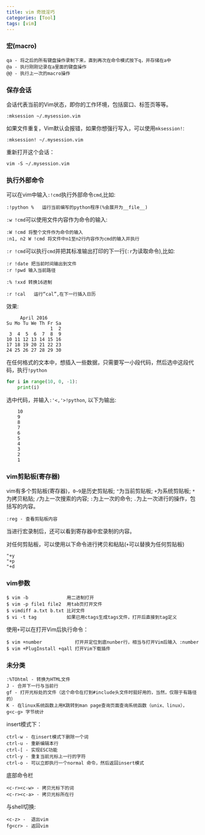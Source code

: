```yaml
---
title: vim 奇技淫巧
categories: [Tool]
tags: [vim]
---
```


### 宏(macro)

    qa - 将之后的所有键盘操作录制下来，直到再次在命令模式按下q，并存储在a中
    @a - 执行刚刚记录在a里面的键盘操作
    @@ - 执行上一次的macro操作

### 保存会话

会话代表当前的Vim状态，即你的工作环境，包括窗口、标签页等等。

    :mksession ~/.mysession.vim

如果文件重复，Vim默认会报错，如果你想强行写入，可以使用`mksession!`:

    :mksession! ~/.mysession.vim

重新打开这个会话：

    vim -S ~/.mysession.vim

### 执行外部命令

可以在vim中输入`:!cmd`执行外部命令`cmd`,比如:

    :!python %   运行当前编写的python程序(%会展开为__file__)

`:w !cmd`可以使用文件内容作为命令的输入:

    :W !cmd 将整个文件作为命令的输入
    :n1, n2 W !cmd 将文件中n1至n2行内容作为cmd的输入并执行

`:r !cmd`可以执行`cmd`并把其标准输出打印的下一行(`:r`为读取命令),比如:

    :r !date 把当前时间输出到文件
    :r !pwd 输入当前路径

    :% !xxd 转换16进制

    :r !cal   运行“cal”,在下一行插入日历

效果:

         April 2016
    Su Mo Tu We Th Fr Sa
                    1  2
     3  4  5  6  7  8  9
    10 11 12 13 14 15 16
    17 18 19 20 21 22 23
    24 25 26 27 28 29 30

在任何格式的文本中，想插入一些数据，只需要写一小段代码，然后选中这段代码，执行`!python`

``` python
for i in range(10, 0, -1):
    print(i)
```

选中代码，并输入`:'<,'>!python`, 以下为输出:

        10
        9
        8
        7
        6
        5
        4
        3
        2
        1

### vim剪贴板(寄存器)

vim有多个剪贴板(寄存器)，`0~9`是历史剪贴板; `"`为当前剪贴板; `+`为系统剪贴板; `*`为拷贝粘贴; `/`为上一次搜索的内容; `:`为上一次的命令; `.`为上一次进行的操作，包括写的内容。

    :reg - 查看剪贴板内容

当进行宏录制后，还可以看到寄存器中宏录制的内容。

对任何剪贴板，可以使用以下命令进行拷贝和粘贴(`+`可以替换为任何剪贴板)

    "+y
    "+p
    "+d

### vim参数

    $ vim -b              用二进制打开
    $ vim -p file1 file2  用tab页打开文件
    $ vimdiff a.txt b.txt 比对文件
    $ vi -t tag           如果已用ctags生成tags文件，打开后直接到tag定义

使用`+`可以在打开Vim后执行命令：

    $ vim +number            打开并定位到底nunber行，相当与打开Vim后输入 :number
    $ vim +PlugInstall +qall 打开Vim下载插件

### 未分类

    :%TOhtml - 转换为HTML文件
    J - 合并下一行与当前行
    gf - 打开光标处的文件（这个命令在打到#include头文件时挺好用的，当然，仅限于有路径的）
    K - 在linux系统函数上用K跳转到man page查询页面查询系统函数（unix、linux），
    g<c-g> 字节统计

insert模式下：

    ctrl-w - 在insert模式下删除一个词
    ctrl-u - 重新编辑本行
    ctrl-[ - 实现ESC功能
    ctrl-y - 重复当前光标上一行的字符
    ctrl-o - 可以立即执行一个normal 命令，然后返回insert模式

底部命令栏

    <c-r><c-w> - 拷贝光标下的词
    <c-r><c-a> - 拷贝光标所在行

与shell切换:

    <c-z> -  退出vim
    fg<cr> - 返回vim

